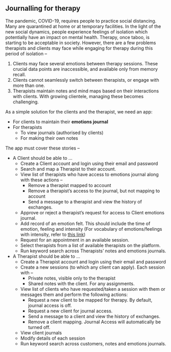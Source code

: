 ## Journalling for therapy

The pandemic, COVID-19, requires people to practice social distancing. Many are quarantined at home or at temporary facilities. In the light of the new social dynamics, people experience feelings of isolation which potentially have an impact on mental health. Therapy, once taboo, is starting to be acceptable in society. However, there are a few problems therapists and clients may face while engaging for therapy during this period of isolation –


1. Clients may face several emotions between therapy sessions. These crucial data points are inaccessible, and available only from memory recall.
2. Clients cannot seamlessly switch between therapists, or engage with more than one.
3. Therapists maintain notes and mind maps based on their interactions with clients. With growing clientele, managing these becomes challenging.

As a simple solution for the clients and the therapist, we need an app:
* For clients to maintain their **emotions journal**
* For therapists 
    * To view journals (authorised by clients) 
    * For making their own notes

The app must cover these stories –

*   A Client should be able to …
    *   Create a Client account and login using their email and password
    *   Search and map a Therapist to their account.
    *   View list of therapists who have access to emotions journal along with these actions –
        *   Remove a therapist mapped to account
        *   Remove a therapist’s access to the journal, but not mapping to account
        *   Send a message to a therapist and view the history of exchanges.
    *   Approve or reject a therapist’s request for access to Client emotions journal.
    *   Add record of an emotion felt. This should include the time of emotion, feeling and intensity (For vocabulary of emotions/feelings with intensity, refer to [this link](https://tomdrummond.com/app/uploads/2019/11/Emotion-Feelings.pdf))
    *   Request for an appointment in an available session.
    *   Select therapists from a list of available therapists on the platform.
    *   Run keyword search across Therapists’ notes and emotions journals.
*   A Therapist should be able to …
    *   Create a Therapist account and login using their email and password
    *   Create a new sessions (to which any client can apply). Each session with –
        *   Private notes, visible only to the therapist
        *   Shared notes with the client. For any assignments.
    *   View list of clients who have requested/taken a session with them or messages them and perform the following actions:
        *   Request a new client to be mapped for therapy. By default, journal access is off. 
        *   Request a new client for journal access. 
        *   Send a message to a client and view the history of exchanges.
        *   Remove a client mapping. Journal Access will automatically be turned off.
    *   View client journals
    *   Modify details of each session
    *   Run keyword search across customers, notes and emotions journals.
